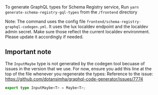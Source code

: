 To generate GraphQL types for Schema Registry service, Run `yarn generate-schema-registry-gql-types` from the `/frontend` directory

Note: The command uses the config file `frontend/schema-registry-graphql-codegen.yml`. It uses the lux localdev endpoint and the localdev admin secret. Make sure those reflect the current localdev environment. Please update it accordingly if needed.

## Important note

The `InputMaybe` type is not generated by the codegen tool becuase of issues in the version that we use.
For now, ensure you add this line at the top of the file whenever you regenerate the types:
Reference to the issue: https://github.com/dotansimha/graphql-code-generator/issues/7774

```typescript
export type InputMaybe<T> = Maybe<T>;
```
